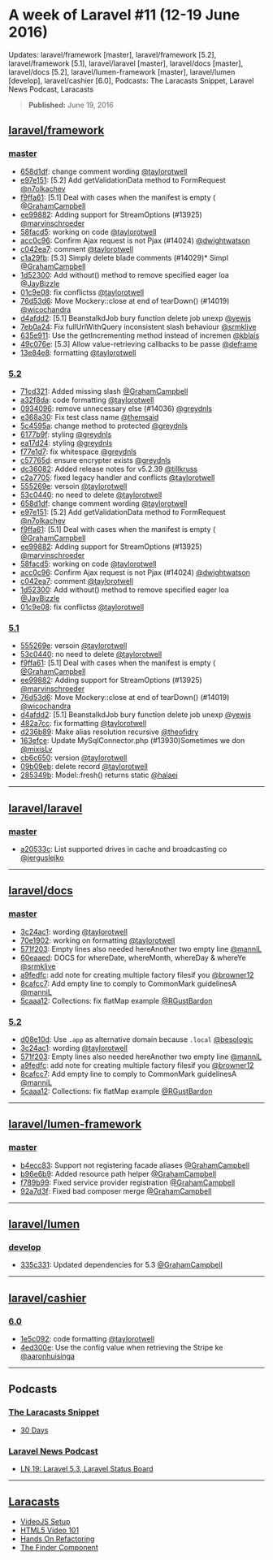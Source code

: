 # A week of Laravel #11 (12-19 June 2016)

Updates: laravel/framework [master], laravel/framework [5.2], laravel/framework [5.1], laravel/laravel [master], laravel/docs [master], laravel/docs [5.2], laravel/lumen-framework [master], laravel/lumen [develop], laravel/cashier [6.0], Podcasts: The Laracasts Snippet, Laravel News Podcast, Laracasts

> **Published:** June 19, 2016

## [laravel/framework](https://github.com/laravel/framework)

### [master](https://github.com/laravel/framework/compare/master@{2016-06-12}...master@{2016-06-19})
- [658d1df](https://github.com/laravel/framework/commit/658d1dfb2af301f6c8b02dfd3b6b9dec6e5bee12): change comment wording [@taylorotwell](https://github.com/taylorotwell)
- [e97e151](https://github.com/laravel/framework/commit/e97e151412378faf9ff76f08c4304208ed03c58d): [5.2] Add getValidationData method to FormRequest  [@n7olkachev](https://github.com/n7olkachev)
- [f9ffa61](https://github.com/laravel/framework/commit/f9ffa6129ffbdac9b4497fe7660d0cc9f188477a): [5.1] Deal with cases when the manifest is empty ( [@GrahamCampbell](https://github.com/GrahamCampbell)
- [ee99882](https://github.com/laravel/framework/commit/ee99882aa3f438e1360deebe4b042f31402b37b3): Adding support for StreamOptions (#13925) [@marvinschroeder](https://github.com/marvinschroeder)
- [58facd5](https://github.com/laravel/framework/commit/58facd5883e51fc9194ce8172204eb89e70d0db6): working on code [@taylorotwell](https://github.com/taylorotwell)
- [acc0c96](https://github.com/laravel/framework/commit/acc0c963414c73c264029283cd143218cef63c35): Confirm Ajax request is not Pjax (#14024) [@dwightwatson](https://github.com/dwightwatson)
- [c042ea7](https://github.com/laravel/framework/commit/c042ea77682633a378ae4ba521027a62979b294f): comment [@taylorotwell](https://github.com/taylorotwell)
- [c1a29fb](https://github.com/laravel/framework/commit/c1a29fb2204b4104a64464b77f195cb5acee3655): [5.3] Simply delete blade comments (#14029)* Simpl [@GrahamCampbell](https://github.com/GrahamCampbell)
- [1d52300](https://github.com/laravel/framework/commit/1d52300213e2affabfc85ffef91fa989fb03207f): Add without() method to remove specified eager loa [@JayBizzle](https://github.com/JayBizzle)
- [01c9e08](https://github.com/laravel/framework/commit/01c9e0811961f2439101bebcf05d1a6da27b9696): fix conflictss [@taylorotwell](https://github.com/taylorotwell)
- [76d53d6](https://github.com/laravel/framework/commit/76d53d642c36be13b003c5b7d329c364e0a755bc): Move Mockery::close at end of tearDown() (#14019)  [@wicochandra](https://github.com/wicochandra)
- [d4afdd2](https://github.com/laravel/framework/commit/d4afdd2bbc6bf8692e3b33c0090e88c720bb0d27): [5.1] BeanstalkdJob bury function delete job unexp [@yewjs](https://github.com/yewjs)
- [7eb0a24](https://github.com/laravel/framework/commit/7eb0a249e6f19d2466227f7ad711e09822394bc8): Fix fullUrlWithQuery inconsistent slash behaviour  [@srmklive](https://github.com/srmklive)
- [635e911](https://github.com/laravel/framework/commit/635e9117d3e6dea3022d1b375b79b9be21f8818c): Use the getIncrementing method instead of incremen [@kblais](https://github.com/kblais)
- [49c076e](https://github.com/laravel/framework/commit/49c076ec63026e54fb8f2e85af2fe129f3b44d01): [5.3] Allow value-retrieving callbacks to be passe [@deframe](https://github.com/deframe)
- [13e84e8](https://github.com/laravel/framework/commit/13e84e8fdb47175901634dab94d0ec392969638f): formatting [@taylorotwell](https://github.com/taylorotwell)


### [5.2](https://github.com/laravel/framework/compare/5.2@{2016-06-12}...5.2@{2016-06-19})
- [71cd321](https://github.com/laravel/framework/commit/71cd32137b98a1bd64caf552734fb9d83cce93ec): Added missing slash [@GrahamCampbell](https://github.com/GrahamCampbell)
- [a32f8da](https://github.com/laravel/framework/commit/a32f8dadf2b36b3ee7549e0166d14cd465e89896): code formatting [@taylorotwell](https://github.com/taylorotwell)
- [0934096](https://github.com/laravel/framework/commit/093409654608daa7b28d7c30933bda6f92935014): remove unnecessary else (#14036) [@greydnls](https://github.com/greydnls)
- [e368a30](https://github.com/laravel/framework/commit/e368a301b7d0f7178bf28e06d906785669391835): Fix test class name [@themsaid](https://github.com/themsaid)
- [5c4595a](https://github.com/laravel/framework/commit/5c4595a6727ab9f7b1a8993978a11cdf9de7aacc): change method to protected [@greydnls](https://github.com/greydnls)
- [6177b9f](https://github.com/laravel/framework/commit/6177b9f5c5c9a1b370410272592f096e157e11af): styling [@greydnls](https://github.com/greydnls)
- [ea17d24](https://github.com/laravel/framework/commit/ea17d24d5e7387dcc369e2cf910d16c22ea6e53a): styling [@greydnls](https://github.com/greydnls)
- [f77e1d7](https://github.com/laravel/framework/commit/f77e1d72668d40831128fab55b44811759471411): fix whitespace [@greydnls](https://github.com/greydnls)
- [c57765d](https://github.com/laravel/framework/commit/c57765d206c68ef76465f54dd3fe0414f08b0e34): ensure encrypter exists [@greydnls](https://github.com/greydnls)
- [dc36082](https://github.com/laravel/framework/commit/dc3608241f4762b6c3e570ebc1212ff4727ddbbe): Added release notes for v5.2.39 [@tillkruss](https://github.com/tillkruss)
- [c2a7705](https://github.com/laravel/framework/commit/c2a77050269b4e03bd9a735a9f24e573a7598b8a): fixed legacy handler and conflicts [@taylorotwell](https://github.com/taylorotwell)
- [555269e](https://github.com/laravel/framework/commit/555269ee07cfe4e966ad16b394c89fa0b586d8b0): versoin [@taylorotwell](https://github.com/taylorotwell)
- [53c0440](https://github.com/laravel/framework/commit/53c04406baa5f63bbb41127f40afee0a0facadd1): no need to delete [@taylorotwell](https://github.com/taylorotwell)
- [658d1df](https://github.com/laravel/framework/commit/658d1dfb2af301f6c8b02dfd3b6b9dec6e5bee12): change comment wording [@taylorotwell](https://github.com/taylorotwell)
- [e97e151](https://github.com/laravel/framework/commit/e97e151412378faf9ff76f08c4304208ed03c58d): [5.2] Add getValidationData method to FormRequest  [@n7olkachev](https://github.com/n7olkachev)
- [f9ffa61](https://github.com/laravel/framework/commit/f9ffa6129ffbdac9b4497fe7660d0cc9f188477a): [5.1] Deal with cases when the manifest is empty ( [@GrahamCampbell](https://github.com/GrahamCampbell)
- [ee99882](https://github.com/laravel/framework/commit/ee99882aa3f438e1360deebe4b042f31402b37b3): Adding support for StreamOptions (#13925) [@marvinschroeder](https://github.com/marvinschroeder)
- [58facd5](https://github.com/laravel/framework/commit/58facd5883e51fc9194ce8172204eb89e70d0db6): working on code [@taylorotwell](https://github.com/taylorotwell)
- [acc0c96](https://github.com/laravel/framework/commit/acc0c963414c73c264029283cd143218cef63c35): Confirm Ajax request is not Pjax (#14024) [@dwightwatson](https://github.com/dwightwatson)
- [c042ea7](https://github.com/laravel/framework/commit/c042ea77682633a378ae4ba521027a62979b294f): comment [@taylorotwell](https://github.com/taylorotwell)
- [1d52300](https://github.com/laravel/framework/commit/1d52300213e2affabfc85ffef91fa989fb03207f): Add without() method to remove specified eager loa [@JayBizzle](https://github.com/JayBizzle)
- [01c9e08](https://github.com/laravel/framework/commit/01c9e0811961f2439101bebcf05d1a6da27b9696): fix conflictss [@taylorotwell](https://github.com/taylorotwell)


### [5.1](https://github.com/laravel/framework/compare/5.1@{2016-06-12}...5.1@{2016-06-19})
- [555269e](https://github.com/laravel/framework/commit/555269ee07cfe4e966ad16b394c89fa0b586d8b0): versoin [@taylorotwell](https://github.com/taylorotwell)
- [53c0440](https://github.com/laravel/framework/commit/53c04406baa5f63bbb41127f40afee0a0facadd1): no need to delete [@taylorotwell](https://github.com/taylorotwell)
- [f9ffa61](https://github.com/laravel/framework/commit/f9ffa6129ffbdac9b4497fe7660d0cc9f188477a): [5.1] Deal with cases when the manifest is empty ( [@GrahamCampbell](https://github.com/GrahamCampbell)
- [ee99882](https://github.com/laravel/framework/commit/ee99882aa3f438e1360deebe4b042f31402b37b3): Adding support for StreamOptions (#13925) [@marvinschroeder](https://github.com/marvinschroeder)
- [76d53d6](https://github.com/laravel/framework/commit/76d53d642c36be13b003c5b7d329c364e0a755bc): Move Mockery::close at end of tearDown() (#14019)  [@wicochandra](https://github.com/wicochandra)
- [d4afdd2](https://github.com/laravel/framework/commit/d4afdd2bbc6bf8692e3b33c0090e88c720bb0d27): [5.1] BeanstalkdJob bury function delete job unexp [@yewjs](https://github.com/yewjs)
- [482a7cc](https://github.com/laravel/framework/commit/482a7cc23ebf87e21a68011a7929731c65fde912): fix formatting [@taylorotwell](https://github.com/taylorotwell)
- [d236b89](https://github.com/laravel/framework/commit/d236b892737e4edd33dafd05b9f0aa675fbd0c48): Make alias resolution recursive [@theofidry](https://github.com/theofidry)
- [163efce](https://github.com/laravel/framework/commit/163efce8059fbd6a7affde958876e7d1d0908d72): Update MySqlConnector.php (#13930)Sometimes we don [@mixisLv](https://github.com/mixisLv)
- [cb6c650](https://github.com/laravel/framework/commit/cb6c650cbb25c27fa9a4eddd07c6a78dd87554ea): version [@taylorotwell](https://github.com/taylorotwell)
- [09b09eb](https://github.com/laravel/framework/commit/09b09ebad480940f2b49f96bbfbea0647783025e): delete record [@taylorotwell](https://github.com/taylorotwell)
- [285349b](https://github.com/laravel/framework/commit/285349b06055b15ec709c54ab8618e9af4fcd2ff): Model::fresh() returns static [@halaei](https://github.com/halaei)


___

## [laravel/laravel](https://github.com/laravel/laravel)

### [master](https://github.com/laravel/laravel/compare/master@{2016-06-12}...master@{2016-06-19})
- [a20533c](https://github.com/laravel/laravel/commit/a20533c5116b67db0ba489bc70294cc6f857b88b): List supported drives in cache and broadcasting co [@jerguslejko](https://github.com/jerguslejko)


___

## [laravel/docs](https://github.com/laravel/docs)

### [master](https://github.com/laravel/docs/compare/master@{2016-06-12}...master@{2016-06-19})
- [3c24ac1](https://github.com/laravel/docs/commit/3c24ac105fa870e24169f91888c443016777d4d0): wording [@taylorotwell](https://github.com/taylorotwell)
- [70e1902](https://github.com/laravel/docs/commit/70e190212a0b6ddc5fd9b697a839bf697842a664): working on formatting [@taylorotwell](https://github.com/taylorotwell)
- [571f203](https://github.com/laravel/docs/commit/571f2037629dfb1af3eae18158155d67cc751466): Empty lines also needed hereAnother two empty line [@manniL](https://github.com/manniL)
- [60eaaed](https://github.com/laravel/docs/commit/60eaaed787be1d2f1acb674f0be4f9fed8230aaf): DOCS for whereDate, whereMonth, whereDay & whereYe [@srmklive](https://github.com/srmklive)
- [a9fedfc](https://github.com/laravel/docs/commit/a9fedfcdef5aaeb00e875f6a63c9ebba780c51f4): add note for creating multiple factory filesif you [@browner12](https://github.com/browner12)
- [8cafcc7](https://github.com/laravel/docs/commit/8cafcc7e0c8d28620f87f3c2ef9d565d38a221f9): Add empty line to comply to CommonMark guidelinesA [@manniL](https://github.com/manniL)
- [5caaa12](https://github.com/laravel/docs/commit/5caaa1236cab33af8bf98186325d70a42b46957c): Collections: fix flatMap example [@RGustBardon](https://github.com/RGustBardon)


### [5.2](https://github.com/laravel/docs/compare/5.2@{2016-06-12}...5.2@{2016-06-19})
- [d08e10d](https://github.com/laravel/docs/commit/d08e10d022bba2ff7061182248083be121ff15c0): Use `.app` as alternative domain because `.local`  [@besologic](https://github.com/besologic)
- [3c24ac1](https://github.com/laravel/docs/commit/3c24ac105fa870e24169f91888c443016777d4d0): wording [@taylorotwell](https://github.com/taylorotwell)
- [571f203](https://github.com/laravel/docs/commit/571f2037629dfb1af3eae18158155d67cc751466): Empty lines also needed hereAnother two empty line [@manniL](https://github.com/manniL)
- [a9fedfc](https://github.com/laravel/docs/commit/a9fedfcdef5aaeb00e875f6a63c9ebba780c51f4): add note for creating multiple factory filesif you [@browner12](https://github.com/browner12)
- [8cafcc7](https://github.com/laravel/docs/commit/8cafcc7e0c8d28620f87f3c2ef9d565d38a221f9): Add empty line to comply to CommonMark guidelinesA [@manniL](https://github.com/manniL)
- [5caaa12](https://github.com/laravel/docs/commit/5caaa1236cab33af8bf98186325d70a42b46957c): Collections: fix flatMap example [@RGustBardon](https://github.com/RGustBardon)


___

## [laravel/lumen-framework](https://github.com/laravel/lumen-framework)

### [master](https://github.com/laravel/lumen-framework/compare/master@{2016-06-12}...master@{2016-06-19})
- [b4ecc83](https://github.com/laravel/lumen-framework/commit/b4ecc8360b04079f5fe6a29426e7e7207d0d72d6): Support not registering facade aliases [@GrahamCampbell](https://github.com/GrahamCampbell)
- [b96e6b9](https://github.com/laravel/lumen-framework/commit/b96e6b9f80ae1d85b95392fa22c074ce4a617fef): Added resource path helper [@GrahamCampbell](https://github.com/GrahamCampbell)
- [f789b99](https://github.com/laravel/lumen-framework/commit/f789b990c78a47523d61e545e97509715a5b7987): Fixed service provider registration [@GrahamCampbell](https://github.com/GrahamCampbell)
- [92a7d3f](https://github.com/laravel/lumen-framework/commit/92a7d3f05e79203713e1e2cad86e769a9ec726f3): Fixed bad composer merge [@GrahamCampbell](https://github.com/GrahamCampbell)


___

## [laravel/lumen](https://github.com/laravel/lumen)

### [develop](https://github.com/laravel/lumen/compare/develop@{2016-06-12}...develop@{2016-06-19})
- [335c331](https://github.com/laravel/lumen/commit/335c331317d0596d5402638f208f7676bc786b6d): Updated dependencies for 5.3 [@GrahamCampbell](https://github.com/GrahamCampbell)


___

## [laravel/cashier](https://github.com/laravel/cashier)

### [6.0](https://github.com/laravel/cashier/compare/6.0@{2016-06-12}...6.0@{2016-06-19})
- [1e5c092](https://github.com/laravel/cashier/commit/1e5c092a14150af194e3ec2d774f07c5b1c4da01): code formatting [@taylorotwell](https://github.com/taylorotwell)
- [4ed300e](https://github.com/laravel/cashier/commit/4ed300eb82227d5159b164f88761fa3027b811d5): Use the config value when retrieving the Stripe ke [@aaronhuisinga](https://github.com/aaronhuisinga)


___

## Podcasts

### [The Laracasts Snippet](http://laracasts.audio)
- [30 Days](http://laracasts.simplecast.fm/29)

### [Laravel News Podcast](https://laravel-news.com)
- [LN 19: Laravel 5.3, Laravel Status Board](http://podcast.laravel-news.com/19)


___

## [Laracasts](https://laracasts.com)
- [VideoJS Setup](https://laracasts.com/series/how-to-use-html5-video-and-videojs/episodes/2)
- [HTML5 Video 101](https://laracasts.com/series/how-to-use-html5-video-and-videojs/episodes/1)
- [Hands On Refactoring](https://laracasts.com/series/whip-monstrous-code-into-shape/episodes/15)
- [The Finder Component](https://laracasts.com/series/discover-symfony-components/episodes/2)
